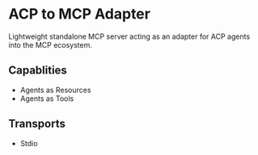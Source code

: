 # ACP to MCP Adapter

Lightweight standalone MCP server acting as an adapter for ACP agents into the MCP ecosystem.

## Capablities

- Agents as Resources
- Agents as Tools

## Transports

- Stdio